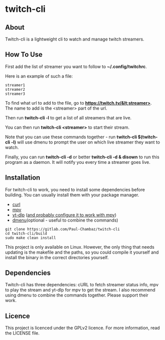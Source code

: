 # twitch-cli

## About

Twitch-cli is a lightweight cli to watch and manage twitch streamers.

## How To Use

First add the list of streamer you want to follow to **~/.config/twitchrc**.

Here is an example of such a file:
```
streamer1
streamer2
streamer3
```

To find what url to add to the file, go to **https://twitch.tv/&lt;streamer>**.
The name to add is the &lt;streamer> part of the url.

Then run **twitch-cli -l** to get a list of all streamers that are live.

You can then run **twitch-cli &lt;streamer>** to start their stream.

Note that you can use these commands together - run **twitch-cli $(twitch-cli -l)** will use dmenu to prompt the user on which live streamer they want to watch.

Finally, you can run **twitch-cli -d** or better **twitch-cli -d & disown** to run this program as a daemon.
It will notify you every time a streamer goes live.

## Installation

For twitch-cli to work, you need to install some dependencies before building.
You can usually install them with your package manager.

- [curl](https://github.com/curl/curl)
- [mpv](https://github.com/mpv-player/mpv)
- [yt-dlp](https://github.com/yt-dlp/yt-dlp) ([and probably configure it to work with mpv](https://www.funkyspacemonkey.com/replace-youtube-dl-with-yt-dlp-how-to-make-mpv-work-with-yt-dlp))
- [dmenu](https://tools.suckless.org/dmenu/)(optional - useful to combine the commands)

```
git clone https://gitlab.com/Paul-Chambaz/twitch-cli
cd twitch-cli/build
sudo make clean install
```

This project is only available on Linux.
However, the only thing that needs updating is the makefile and the paths, so you could compile it yourself and install the binary in the correct directories yourself.

## Dependencies

Twitch-cli has three dependencies: cURL to fetch streamer status info, mpv to play the stream and yt-dlp for mpv to get the stream. I also recommend using dmenu to combine the commands together. Please support their work.

## Licence

This project is licenced under the GPLv2 licence.
For more information, read the LICENSE file.
